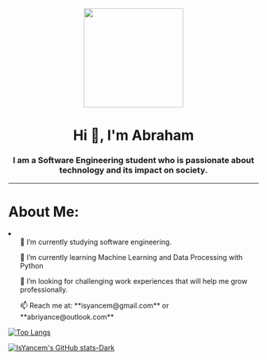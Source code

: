 <div id="header" align="center">
  <img src="https://media4.giphy.com/media/HscDLzkO8EOTmgkhQP/giphy.gif?cid=ecf05e47j7no0qquyx2bh6qy65svssq41jlpw71b9sujgzds&ep=v1_gifs_search&rid=giphy.gif&ct=g" width="200" />
  <h1 align="center"> Hi 👋, I'm Abraham </h1>
  <h3 align="center"> I am a Software Engineering student who is passionate about technology and its impact on society.</h3>
</div>

---

<div>
  <h1>About Me:</h1>
  <li>
    <ul>🔭 I’m currently studying software engineering.</ul>
    <ul>🌱 I’m currently learning Machine Learning and Data Processing with Python</ul>
    <ul>🤝 I’m looking for challenging work experiences that will help me grow professionally.</ul>
    <ul>📫 Reach me at: **isyancem@gmail.com** or **abriyance@outlook.com**</ul>
  </li>
</div>

[![Top Langs](https://github-readme-stats.vercel.app/api/top-langs/?username=IsYancem&layout=compact)](https://github.com/anuraghazra/github-readme-stats)

[![IsYancem's GitHub stats-Dark](https://github-readme-stats.vercel.app/api?username=IsYancem&show_icons=true&theme=radical#gh-dark-mode-only)](https://github.com/anuraghazra/github-readme-stats#gh-dark-mode-only)

